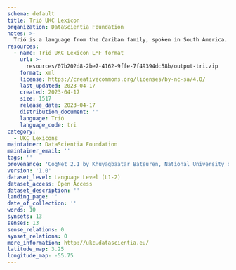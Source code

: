 ```yaml
---
schema: default
title: Trió UKC Lexicon
organization: DataScientia Foundation
notes: >-
  Trió is a language from the Cariban family, spoken in South America. The UKC Lexicon of Trió is represented as a lexico-semantic network. It consists of words, word senses, synsets, as well as sense-level and synset-level relationships.
resources:
  - name: Trió UKC Lexicon LMF format
    url: >-
      resources/07b202d8-2be7-4162-9ffe-7f49394dc58b/output-tri.zip
    format: xml
    license: https://creativecommons.org/licenses/by-nc-sa/4.0/
    last_updated: 2023-04-17
    created: 2023-04-17
    size: 1517
    release_date: 2023-04-17
    distribution_document: ''
    language: Trió
    language_code: tri
category:
  - UKC Lexicons
maintainer: DataScientia Foundation
maintainer_email: ''
tags: ''
provenance: 'CogNet 2.1 by Khuyagbaatar Batsuren, National University of Mongolia (http://cognet.ukc.disi.unitn.it); Native Languages of the Americas 2021.11. by Laura Redish and Orrin Lewis (http://www.native-languages.org); Princeton WordNet 2.1 by Princeton University (https://wordnet.princeton.edu)'
version: '1.0'
dataset_level: Language Level (L1-2)
dataset_access: Open Access
dataset_description: ''
landing_page: ''
date_of_collection: ''
words: 10
synsets: 13
senses: 13
sense_relations: 0
synset_relations: 0
more_information: http://ukc.datascientia.eu/
latitude_map: 3.25
longitude_map: -55.75
---
```

